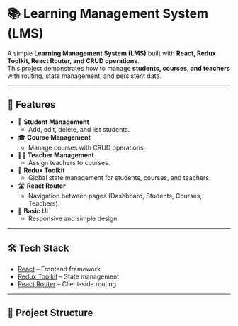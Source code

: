 # 📚 Learning Management System (LMS)

A simple **Learning Management System (LMS)** built with **React, Redux Toolkit, React Router, and CRUD operations**.  
This project demonstrates how to manage **students, courses, and teachers** with routing, state management, and persistent data.

---

## 🚀 Features

- 📖 **Student Management**
  - Add, edit, delete, and list students.
- 🎓 **Course Management**
  - Manage courses with CRUD operations.
- 👩‍🏫 **Teacher Management**
  - Assign teachers to courses.
- 🔄 **Redux Toolkit**
  - Global state management for students, courses, and teachers.
- 🛣 **React Router**
  - Navigation between pages (Dashboard, Students, Courses, Teachers).
- 🎨 **Basic UI**
  - Responsive and simple design.

---

## 🛠️ Tech Stack

- [React](https://react.dev/) – Frontend framework
- [Redux Toolkit](https://redux-toolkit.js.org/) – State management
- [React Router](https://reactrouter.com/) – Client-side routing


---

## 📂 Project Structure

